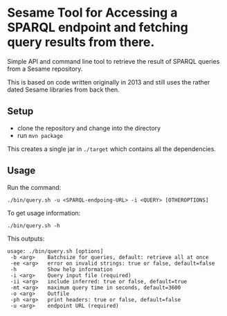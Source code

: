# Sesame Tool for Accessing a SPARQL endpoint and fetching query results from there.

Simple API and command line tool to retrieve the result of SPARQL queries from a 
Sesame repository.

This is based on code written originally in 2013 and still uses the rather dated 
Sesame libraries from back then.

## Setup 

* clone the repository and change into the directory
* run `mvn package`

This creates a single jar in `./target` which contains all the dependencies.

## Usage


Run the command:
```
./bin/query.sh -u <SPARQL-endpoing-URL> -i <QUERY> [OTHEROPTIONS]
```

To get usage information:
```
./bin/query.sh -h
```

This outputs:
```
usage: ./bin/query.sh [options]
 -b <arg>    Batchsize for queries, default: retrieve all at once
 -ee <arg>   error on invalid strings: true or false, default=false
 -h          Show help information
 -i <arg>    Query input file (required)
 -ii <arg>   include inferred: true or false, default=true
 -mt <arg>   maximum query time in seconds, default=3600
 -o <arg>    Outfile
 -ph <arg>   print headers: true or false, default=false
 -u <arg>    endpoint URL (required)
```

